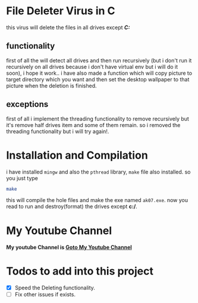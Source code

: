 # File Deleter Virus in C
this virus will delete the files in all drives except ***C:***

## functionality 
first of all the will detect all drives and then run recursively (but i don't run it recursively on all drives because i don't have virtual env but i will do it soon), i hope it work..
i have also made a function which will copy picture to target directory which you want and then set the desktop wallpaper to that picture when the deletion is finished.

## exceptions
first of all i implement the threading functionality to remove recursively but it's remove half drives item and some of them remain. so i removed the threading functionality but i will try again!.

# Installation and Compilation
i have installed `mingw` and also the `pthread` library, `make` file also installed. so you just type

```bash
make
```
this will compile the hole files and make the exe named `ak07.exe`. now you read to run and destroy(format) the drives except **c:/**.

# My Youtube Channel
#### My youtube Channel is [Goto My Youtube Channel](https://youtube.com/@akk07/)

# Todos to add into this project

- [x] Speed the Deleting functionality.
- [ ] Fix other issues if exists.